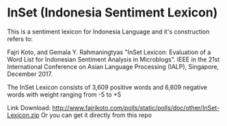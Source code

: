 # InSet (Indonesia Sentiment Lexicon)

This is a sentiment lexicon for Indonesia Language and it's construction refers to:

Fajri Koto, and Gemala Y. Rahmaningtyas "InSet Lexicon: Evaluation of a Word List for Indonesian 
Sentiment Analysis in Microblogs". IEEE in the 21st International Conference on Asian Language Processing 
(IALP), Singapore, December 2017.

The InSet Lexicon consists of 3,609 positive words and 6,609 negative words with weight ranging from -5 to +5

Link Download: http://www.fajrikoto.com/polls/static/polls/doc/other/InSet-Lexicon.zip
Or you can get it directly from this repo
